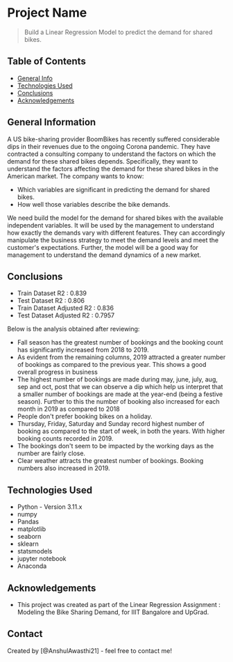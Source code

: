 # Project Name
> Build a Linear Regression Model to predict the demand for shared bikes.


## Table of Contents
* [General Info](#general-information)
* [Technologies Used](#technologies-used)
* [Conclusions](#conclusions)
* [Acknowledgements](#acknowledgements)

<!-- You can include any other section that is pertinent to your problem -->

## General Information
A US bike-sharing provider BoomBikes has recently suffered considerable dips in their revenues due to the ongoing Corona pandemic. They have contracted a consulting company to understand the factors on which the demand for these shared bikes depends. Specifically, they want to understand the factors affecting the demand for these shared bikes in the American market. The company wants to know:

- Which variables are significant in predicting the demand for shared bikes.
- How well those variables describe the bike demands.

We need build the model for the demand for shared bikes with the available independent variables. It will be used by the management to understand how exactly the demands vary with different features. They can accordingly manipulate the business strategy to meet the demand levels and meet the customer's expectations. Further, the model will be a good way for management to understand the demand dynamics of a new market.

<!-- You don't have to answer all the questions - just the ones relevant to your project. -->

## Conclusions

- Train Dataset R2 : 0.839
- Test Dataset R2 : 0.806
- Train Dataset Adjusted R2 : 0.836
- Test Dataset Adjusted R2 : 0.7957

Below is the analysis obtained after reviewing:

-	Fall season has the greatest number of bookings and the booking count has significantly increased from 2018 to 2019.
-	As evident from the remaining columns, 2019 attracted a greater number of bookings as compared to the previous year. This shows a good overall progress in business
-	The highest number of bookings are made during may, june, july, aug, sep and oct, post that we can observe a dip which help us interpret that a smaller number of bookings are made at the year-end (being a festive season). Further to this the number of booking also increased for each month in 2019 as compared to 2018
-	People don't prefer booking bikes on a holiday.
-	Thursday, Friday, Saturday and Sunday record highest number of booking as compared to the start of week, in both the years. With higher booking counts recorded in 2019.
-	The bookings don't seem to be impacted by the working days as the number are fairly close. 
-	Clear weather attracts the greatest number of bookings. Booking numbers also increased in 2019.

<!-- You don't have to answer all the questions - just the ones relevant to your project. -->


## Technologies Used
- Python - Version 3.11.x
- numpy
- Pandas
- matplotlib
- seaborn
- sklearn
- statsmodels
- jupyter notebook
- Anaconda

<!-- As the libraries versions keep on changing, it is recommended to mention the version of library used in this project -->

## Acknowledgements
- This project was created as part of the Linear Regression Assignment : Modeling the Bike Sharing Demand, for IIIT Bangalore and UpGrad.


## Contact
Created by [@AnshulAwasthi21] - feel free to contact me!


<!-- Optional -->
<!-- ## License -->
<!-- This project is open source and available under the [... License](). -->

<!-- You don't have to include all sections - just the one's relevant to your project -->